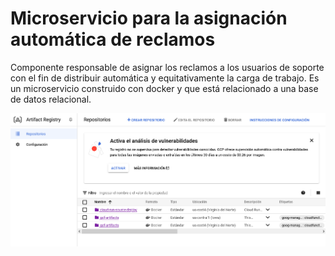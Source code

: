 # **Microservicio para la asignación automática de reclamos**
Componente responsable de asignar los reclamos a los usuarios de soporte con el fin de distribuir automática y equitativamente la carga de trabajo. Es un microservicio construido con docker y que está relacionado a una base de datos relacional.

![Repositorio en Artifact Registry](https://github.com/jqoutsider/claims-management/blob/main/Imagenes/docker-asignacion-ms.PNG)


